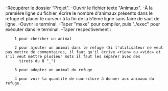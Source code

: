 -Récupérer le dossier "Projet".
-Ouvrir le fichier texte "Animaux".
-À la première ligne du fichier, écrire le nombre d'animaux présents dans le refuge et placer le curseur à la fin de la 51ème ligne sans faire de saut de ligne.
-Ouvrir le terminal.
-Taper "make" pour compiler, puis "./exec" pour exécuter dans le terminal.
-Taper respectivement :

        1 pour chercher un animal

        2 pour ajouter un animal dans le refuge (Si l'utilisateur ne veut pas mettre de commentaires, il faut qu'il écrive «rien» ou «vide» et s'il veut mettre plusieur mots il faut les séparer avec des 
          tirets du 8 "_")

        3 pour adopter un animal du refuge

        4 pour voir la quantité de nourriture à donner aux animaux du refuge.


